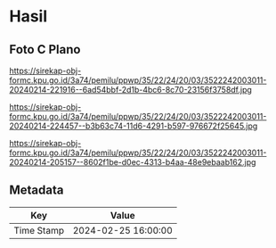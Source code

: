 # Hasil

## Foto C Plano

https://sirekap-obj-formc.kpu.go.id/3a74/pemilu/ppwp/35/22/24/20/03/3522242003011-20240214-221916--6ad54bbf-2d1b-4bc6-8c70-23156f3758df.jpg

https://sirekap-obj-formc.kpu.go.id/3a74/pemilu/ppwp/35/22/24/20/03/3522242003011-20240214-224457--b3b63c74-11d6-4291-b597-976672f25645.jpg

https://sirekap-obj-formc.kpu.go.id/3a74/pemilu/ppwp/35/22/24/20/03/3522242003011-20240214-205157--8602f1be-d0ec-4313-b4aa-48e9ebaab162.jpg


## Metadata

| Key        | Value               |
| ---------- | ------------------- |
| Time Stamp | 2024-02-25 16:00:00 |



